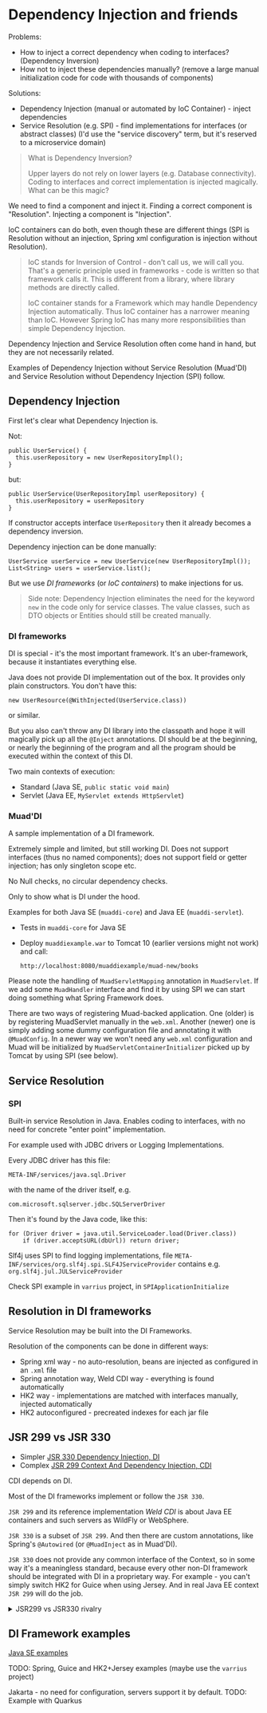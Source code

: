 # Dependency Injection and friends

Problems:

- How to inject a correct dependency when coding to interfaces? (Dependency Inversion)
- How not to inject these dependencies manually? (remove a large manual initialization code for code with thousands of components)

Solutions:

- Dependency Injection (manual or automated by IoC Container) - inject dependencies
- Service Resolution (e.g. SPI) - find implementations for interfaces (or abstract classes)
  (I'd use the "service discovery" term, but it's reserved to a microservice domain)

> What is Dependency Inversion?
> 
> Upper layers do not  rely on lower layers (e.g. Database connectivity).
> Coding to interfaces and correct implementation is injected magically.
> What can be this magic?

We need to find a component and inject it.
Finding a correct component is "Resolution".
Injecting a component is "Injection".

IoC containers can do both, even though these are different things (SPI is Resolution without an injection, 
Spring xml configuration is injection without Resolution).

> IoC stands for Inversion of Control - don't call us, we will call you.
> That's a generic principle used in frameworks - code is written so that framework calls it.
> This is different from a library, where library methods are directly called.
> 
> IoC container stands for a Framework which may handle Dependency Injection automatically.
> Thus IoC container has a narrower meaning than IoC. 
> However Spring IoC has many more responsibilities than simple Dependency Injection.

Dependency Injection and Service Resolution often come hand in hand, but they are not necessarily related.

Examples of Dependency Injection without Service Resolution (Muad'DI) 
and Service Resolution without Dependency Injection (SPI) follow.

## Dependency Injection

First let's clear what Dependency Injection is.

Not:

    public UserService() {
      this.userRepository = new UserRepositoryImpl();
    }

but:

    public UserService(UserRepositoryImpl userRepository) {
      this.userRepository = userRepository
    }

If constructor accepts interface `UserRepository` then it already becomes a dependency inversion.

Dependency injection can be done manually:

    UserService userService = new UserService(new UserRepositoryImpl());
    List<String> users = userService.list();

But we use _DI frameworks_ (or _IoC containers_) to make injections for us. 

> Side note: Dependency Injection eliminates the need for the keyword `new` in the code only for service classes.
> The value classes, such as DTO objects or Entities should still be created manually.

### DI frameworks

DI is special - it's the most important framework.
It's an uber-framework, because it instantiates everything else.

Java does not provide DI implementation out of the box.
It provides only plain constructors.
You don't have this:

    new UserResource(@WithInjected(UserService.class))

or similar.

But you also can't throw any DI library into the classpath and hope it will magically pick up all the `@Inject` annotations.
DI should be at the beginning, or nearly the beginning of the program and all the program should be executed within
the context of this DI.

Two main contexts of execution:

- Standard (Java SE, `public static void main`)
- Servlet (Java EE, `MyServlet extends HttpServlet`)

### Muad'DI

A sample implementation of a DI framework.

Extremely simple and limited, but still working DI.
Does not support interfaces (thus no named components);
does not support field or getter injection;
has only singleton scope etc.

No Null checks, no circular dependency checks.

Only to show what is DI under the hood.

Examples for both Java SE (`muaddi-core`) and Java EE (`muaddi-servlet`).

 - Tests in `muaddi-core` for Java SE
 - Deploy `muaddiexample.war` to Tomcat 10 (earlier versions might not work) and call:

       http://localhost:8080/muaddiexample/muad-new/books

Please note the handling of `MuadServletMapping` annotation in `MuadServlet`.
If we add some `MuadHandler` interface and find it by using SPI we can start doing something what Spring Framework does.

There are two ways of registering Muad-backed application.
One (older) is by registering MuadServlet manually in the `web.xml`.
Another (newer) one is simply adding some dummy configuration file and annotating it with `@MuadConfig`.
In a newer way we won't need any `web.xml` configuration and Muad will be initialized by `MuadServletContainerInitializer`
picked up by Tomcat by using SPI (see below).

## Service Resolution

### SPI

Built-in service Resolution in Java.
Enables coding to interfaces, with no need for concrete "enter point" implementation.

For example used with JDBC drivers or Logging Implementations.

Every JDBC driver has this file:

    META-INF/services/java.sql.Driver

with the name of the driver itself, e.g.

    com.microsoft.sqlserver.jdbc.SQLServerDriver

Then it's found by the Java code, like this:

    for (Driver driver = java.util.ServiceLoader.load(Driver.class))
        if (driver.acceptsURL(dbUrl)) return driver;

Slf4j uses SPI to find logging implementations, file `META-INF/services/org.slf4j.spi.SLF4JServiceProvider`
contains e.g. `org.slf4j.jul.JULServiceProvider`

Check SPI example in `varrius` project, in `SPIApplicationInitialize`

## Resolution in DI frameworks

Service Resolution may be built into the DI Frameworks.

Resolution of the components can be done in different ways:

- Spring xml way - no auto-resolution, beans are injected as configured in an `.xml` file
- Spring annotation way, Weld CDI way - everything is found automatically
- HK2 way - implementations are matched with interfaces manually, injected automatically
- HK2 autoconfigured - precreated indexes for each jar file

## JSR 299 vs JSR 330

 - Simpler [JSR 330 Dependency Injection, DI](https://jakarta.ee/specifications/dependency-injection/1.0/)
 - Complex [JSR 299 Context And Dependency Injection, CDI](https://jakarta.ee/specifications/cdi/3.0/)

CDI depends on DI.

Most of the DI frameworks implement or follow the `JSR 330`.

`JSR 299` and its reference implementation _Weld CDI_ is about Java EE containers and such servers as WildFly or WebSphere.

`JSR 330` is a subset of `JSR 299`.
And then there are custom annotations, like Spring's `@Autowired` (or `@MuadInject` as in Muad'DI).

`JSR 330` does not provide any common interface of the Context, so in some way it's a meaningless standard,
because every other non-DI framework should be integrated with DI in a proprietary way.
For example - you can't simply switch HK2 for Guice when using Jersey.
And in real Java EE context `JSR 299` will do the job. 

<details>
<summary>JSR299 vs JSR330 rivalry</summary>

There was an argument between JSR299 and JSR330 folks.
Here are some articles about it:

- [Guice angry at 299](https://groups.google.com/g/google-guice/c/UPt6ILpH_-o/m/LPad-WnzlfcJ)
- [299 angry at 330](https://in.relation.to/2009/05/07/comments-on-annotations-for-dependency-injection/)
- [299 is better than 330](https://in.relation.to/2009/06/11/jsr-299-proposed-final-draft-submitted/)
- [330 released, "too bad for 299"](http://blog.crazybob.org/2009/05/announcing-javaxinjectinject.html)
- [Asking for peaceful resolution](http://macstrac.blogspot.com/2009/03/jsr-299-contexts-and-dependency.html)
- [Peaceful resolution](https://blogs.infosupport.com/injecting-jsr330-into-jsr299/)
</details>


## DI Framework examples

[Java SE examples](https://github.com/Col-E/Useful-Things/tree/master/tutorials/dependency-injection)

TODO: Spring, Guice and HK2+Jersey examples (maybe use the `varrius` project)

Jakarta - no need for configuration, servers support it by default.
TODO: Example with Quarkus 

